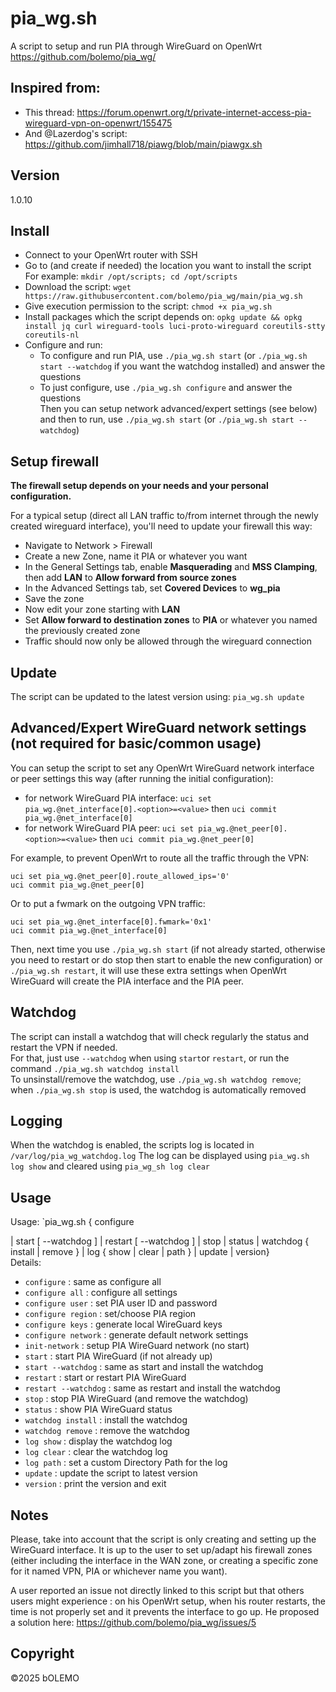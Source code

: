 # pia_wg.sh
A script to setup and run PIA through WireGuard on OpenWrt
<br />https://github.com/bolemo/pia_wg/

## Inspired from:
  - This thread: https://forum.openwrt.org/t/private-internet-access-pia-wireguard-vpn-on-openwrt/155475
  - And @Lazerdog's script: https://github.com/jimhall718/piawg/blob/main/piawgx.sh

## Version
1.0.10

## Install
  - Connect to your OpenWrt router with SSH
  - Go to (and create if needed) the location you want to install the script
<br /> For example: `mkdir /opt/scripts; cd /opt/scripts`
  - Download the script: `wget https://raw.githubusercontent.com/bolemo/pia_wg/main/pia_wg.sh`
  - Give execution permission to the script: `chmod +x pia_wg.sh`
  - Install packages which the script depends on: `opkg update && opkg install jq curl wireguard-tools luci-proto-wireguard coreutils-stty coreutils-nl`
  - Configure and run:
    - To configure and run PIA, use `./pia_wg.sh start` (or `./pia_wg.sh start --watchdog` if you want the watchdog installed) and answer the questions
    - To just configure, use `./pia_wg.sh configure` and answer the questions
<br /> Then you can setup network advanced/expert settings (see below) and then to run, use `./pia_wg.sh start` (or `./pia_wg.sh start --watchdog`)

## Setup firewall

__The firewall setup depends on your needs and your personal configuration.__

For a typical setup (direct all LAN traffic to/from internet through the newly created wireguard interface), you'll need to update your firewall this way:

- Navigate to Network > Firewall
- Create a new Zone, name it PIA or whatever you want
- In the General Settings tab, enable **Masquerading** and **MSS Clamping**, then add **LAN** to **Allow forward from source zones**
- In the Advanced Settings tab, set **Covered Devices** to **wg_pia**
- Save the zone
- Now edit your zone starting with **LAN**
- Set **Allow forward to destination zones** to **PIA** or whatever you named the previously created zone
- Traffic should now only be allowed through the wireguard connection

## Update
The script can be updated to the latest version using: `pia_wg.sh update`

## Advanced/Expert WireGuard network settings (not required for basic/common usage)
You can setup the script to set any OpenWrt WireGuard network interface or peer settings this way (after running the initial configuration):
  - for network WireGuard PIA interface: `uci set pia_wg.@net_interface[0].<option>=<value>` then `uci commit pia_wg.@net_interface[0]`
  - for network WireGuard PIA peer: `uci set pia_wg.@net_peer[0].<option>=<value>` then `uci commit pia_wg.@net_peer[0]`

For example, to prevent OpenWrt to route all the traffic through the VPN:
```
uci set pia_wg.@net_peer[0].route_allowed_ips='0'
uci commit pia_wg.@net_peer[0]
```

Or to put a fwmark on the outgoing VPN traffic:
```
uci set pia_wg.@net_interface[0].fwmark='0x1'
uci commit pia_wg.@net_interface[0]
```

Then, next time you use `./pia_wg.sh start` (if not already started, otherwise you need to restart or do stop then start to enable the new configuration) or `./pia_wg.sh restart`, it will use these extra settings when OpenWrt WireGuard will create the PIA interface and the PIA peer.

## Watchdog
The script can install a watchdog that will check regularly the status and restart the VPN if needed.
<br/> For that, just use `--watchdog` when using `start`or `restart`, or run the command `./pia_wg.sh watchdog install`
<br/> To unsinstall/remove the watchdog, use `./pia_wg.sh watchdog remove`; when `./pia_wg.sh stop` is used, the watchdog is automatically removed

## Logging
When the watchdog is enabled, the scripts log is located in `/var/log/pia_wg_watchdog.log`
The log can be displayed using `pia_wg.sh log show` and cleared using `pia_wg_sh log clear`

## Usage
Usage: `pia_wg.sh { configure <section> | start [ --watchdog ] | restart [ --watchdog ] | stop | status | watchdog { install | remove } | log { show | clear | path } | update | version}
<br/>  Details:
  - `configure`          : same as configure all
  - `configure all`      : configure all settings
  - `configure user`     : set PIA user ID and password
  - `configure region`   : set/choose PIA region
  - `configure keys`     : generate local WireGuard keys
  - `configure network`  : generate default network settings
  - `init-network`       : setup PIA WireGuard network (no start)
  - `start`              : start PIA WireGuard (if not already up)
  - `start --watchdog`   : same as start and install the watchdog
  - `restart`            : start or restart PIA WireGuard
  - `restart --watchdog` : same as restart and install the watchdog
  - `stop`               : stop PIA WireGuard (and remove the watchdog)
  - `status`             : show PIA WireGuard status
  - `watchdog install`   : install the watchdog
  - `watchdog remove`    : remove the watchdog
  - `log show`           : display the watchdog log
  - `log clear`          : clear the watchdog log
  - `log path`           : set a custom Directory Path for the log
  - `update`             : update the script to latest version
  - `version`            : print the version and exit

## Notes
Please, take into account that the script is only creating and setting up the WireGuard interface. It is up to the user to set up/adapt his firewall zones (either including the interface in the WAN zone, or creating a specific zone for it named VPN, PIA or whichever name you want).

A user reported an issue not directly linked to this script but that others users might experience : on his OpenWrt setup, when his router restarts, the time is not properly set and it prevents the interface to go up.
He proposed a solution here: https://github.com/bolemo/pia_wg/issues/5

## Copyright
©2025 bOLEMO
